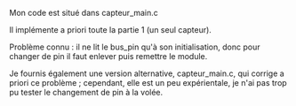 Mon code est situé dans capteur_main.c   

Il implémente a priori toute la partie 1 (un seul capteur). 

Problème connu : il ne lit le bus_pin qu'à son initialisation, donc pour changer de pin il faut enlever puis remettre le module.  

Je fournis également une version alternative, capteur_main.c, qui corrige a priori ce problème ; cependant, elle est un peu expérientale, je n'ai pas trop pu tester le changement de pin à la volée.  